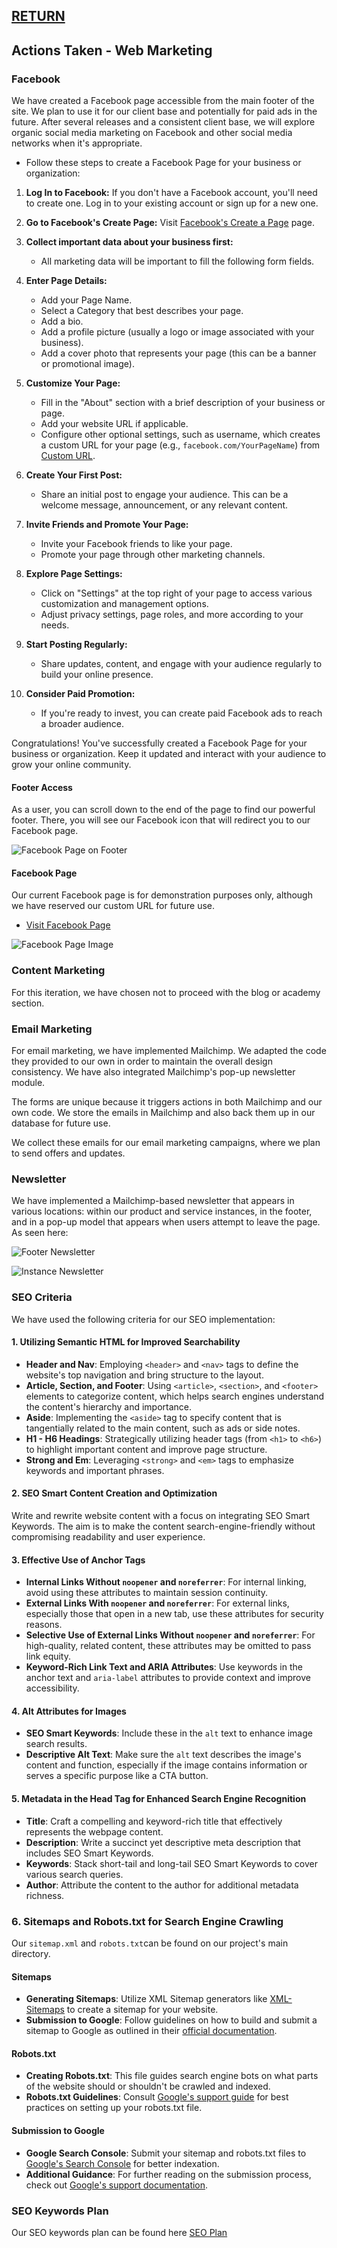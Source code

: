 ## [RETURN](https://github.com/plexoio/py/blob/main/documentation/design/web-marketing/overview.md)

## Actions Taken - Web Marketing

### Facebook
We have created a Facebook page accessible from the main footer of the site. We plan to use it for our client base and potentially for paid ads in the future. After several releases and a consistent client base, we will explore organic social media marketing on Facebook and other social media networks when it's appropriate.

- Follow these steps to create a Facebook Page for your business or organization:

1. **Log In to Facebook:**
If you don't have a Facebook account, you'll need to create one. Log in to your existing account or sign up for a new one.

2. **Go to Facebook's Create Page:** Visit [Facebook's Create a Page](https://www.facebook.com/pages/creation/) page.

3. **Collect important data about your business first:**
    - All marketing data will be important to fill the following form fields.

4. **Enter Page Details:**
    - Add your Page Name.
    - Select a Category that best describes your page.
    - Add a bio.
    - Add a profile picture (usually a logo or image associated with your business).
    - Add a cover photo that represents your page (this can be a banner or promotional image).

5. **Customize Your Page:**
    - Fill in the "About" section with a brief description of your business or page.
    - Add your website URL if applicable.
    - Configure other optional settings, such as username, which creates a custom URL for your page (e.g., `facebook.com/YourPageName`) from [Custom URL](https://www.facebook.com/settings/?tab=profile).

6. **Create Your First Post:**
    - Share an initial post to engage your audience. This can be a welcome message, announcement, or any relevant content.

7. **Invite Friends and Promote Your Page:**
    - Invite your Facebook friends to like your page.
    - Promote your page through other marketing channels.

8. **Explore Page Settings:**
    - Click on "Settings" at the top right of your page to access various customization and management options.
    - Adjust privacy settings, page roles, and more according to your needs.

9. **Start Posting Regularly:**
    - Share updates, content, and engage with your audience regularly to build your online presence.

10. **Consider Paid Promotion:**
    - If you're ready to invest, you can create paid Facebook ads to reach a broader audience.

Congratulations! You've successfully created a Facebook Page for your business or organization. Keep it updated and interact with your audience to grow your online community.

#### Footer Access
As a user, you can scroll down to the end of the page to find our powerful footer. There, you will see our Facebook icon that will redirect you to our Facebook page.

![Facebook Page on Footer](../../assets/img/footer-facebook.png)

#### Facebook Page

Our current Facebook page is for demonstration purposes only, although we have reserved our custom URL for future use.

- [Visit Facebook Page](https://www.facebook.com/plexosoft)

![Facebook Page Image](../../assets/img/facebook-page.png)

### Content Marketing
For this iteration, we have chosen not to proceed with the blog or academy section.

### Email Marketing

For email marketing, we have implemented Mailchimp. We adapted the code they provided to our own in order to maintain the overall design consistency. We have also integrated Mailchimp's pop-up newsletter module.

The forms are unique because it triggers actions in both Mailchimp and our own code. We store the emails in Mailchimp and also back them up in our database for future use.

We collect these emails for our email marketing campaigns, where we plan to send offers and updates.

### Newsletter

We have implemented a Mailchimp-based newsletter that appears in various locations: within our product and service instances, in the footer, and in a pop-up model that appears when users attempt to leave the page. As seen here:

![Footer Newsletter](../../assets/img/footer-newsletter.png)

![Instance Newsletter](../../assets/img/instance-newsletter.png)

### SEO Criteria

We have used the following criteria for our SEO implementation:


#### 1. Utilizing Semantic HTML for Improved Searchability

- **Header and Nav**: Employing `<header>` and `<nav>` tags to define the website's top navigation and bring structure to the layout.
- **Article, Section, and Footer**: Using `<article>`, `<section>`, and `<footer>` elements to categorize content, which helps search engines understand the content's hierarchy and importance.
- **Aside**: Implementing the `<aside>` tag to specify content that is tangentially related to the main content, such as ads or side notes.
- **H1 - H6 Headings**: Strategically utilizing header tags (from `<h1>` to `<h6>`) to highlight important content and improve page structure.
- **Strong and Em**: Leveraging `<strong>` and `<em>` tags to emphasize keywords and important phrases.

#### 2. SEO Smart Content Creation and Optimization

Write and rewrite website content with a focus on integrating SEO Smart Keywords. The aim is to make the content search-engine-friendly without compromising readability and user experience.

#### 3. Effective Use of Anchor Tags

- **Internal Links Without `noopener` and `noreferrer`**: For internal linking, avoid using these attributes to maintain session continuity.
- **External Links With `noopener` and `noreferrer`**: For external links, especially those that open in a new tab, use these attributes for security reasons.
- **Selective Use of External Links Without `noopener` and `noreferrer`**: For high-quality, related content, these attributes may be omitted to pass link equity.
- **Keyword-Rich Link Text and ARIA Attributes**: Use keywords in the anchor text and `aria-label` attributes to provide context and improve accessibility.

#### 4. Alt Attributes for Images

- **SEO Smart Keywords**: Include these in the `alt` text to enhance image search results.
- **Descriptive Alt Text**: Make sure the `alt` text describes the image's content and function, especially if the image contains information or serves a specific purpose like a CTA button.

#### 5. Metadata in the Head Tag for Enhanced Search Engine Recognition

- **Title**: Craft a compelling and keyword-rich title that effectively represents the webpage content.
- **Description**: Write a succinct yet descriptive meta description that includes SEO Smart Keywords.
- **Keywords**: Stack short-tail and long-tail SEO Smart Keywords to cover various search queries.
- **Author**: Attribute the content to the author for additional metadata richness.

### 6. Sitemaps and Robots.txt for Search Engine Crawling

Our `sitemap.xml` and `robots.txt`can be found on our project's main directory.

#### Sitemaps
- **Generating Sitemaps**: Utilize XML Sitemap generators like [XML-Sitemaps](https://www.xml-sitemaps.com/) to create a sitemap for your website.
- **Submission to Google**: Follow guidelines on how to build and submit a sitemap to Google as outlined in their [official documentation](https://developers.google.com/search/docs/advanced/sitemaps/build-sitemap).

#### Robots.txt
- **Creating Robots.txt**: This file guides search engine bots on what parts of the website should or shouldn't be crawled and indexed.
- **Robots.txt Guidelines**: Consult [Google's support guide](https://support.google.com/webmasters/answer/7451001) for best practices on setting up your robots.txt file.

#### Submission to Google
- **Google Search Console**: Submit your sitemap and robots.txt files to [Google's Search Console](https://search.google.com/search-console/) for better indexation.
- **Additional Guidance**: For further reading on the submission process, check out [Google's support documentation](https://support.google.com/webmasters/answer/6062598?hl=en).

### SEO Keywords Plan
Our SEO keywords plan can be found here [SEO Plan](../../design/user-centric/strategy/strategy.md/#seo-plan)

